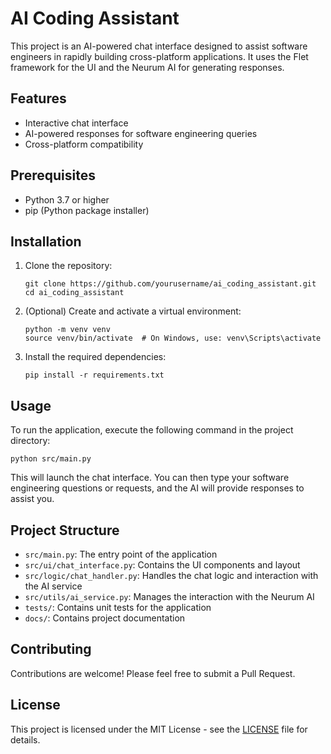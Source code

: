 # AI Coding Assistant

This project is an AI-powered chat interface designed to assist software engineers in rapidly building cross-platform applications. It uses the Flet framework for the UI and the Neurum AI for generating responses.

## Features

- Interactive chat interface
- AI-powered responses for software engineering queries
- Cross-platform compatibility

## Prerequisites

- Python 3.7 or higher
- pip (Python package installer)

## Installation

1. Clone the repository:
   ```
   git clone https://github.com/yourusername/ai_coding_assistant.git
   cd ai_coding_assistant
   ```

2. (Optional) Create and activate a virtual environment:
   ```
   python -m venv venv
   source venv/bin/activate  # On Windows, use: venv\Scripts\activate
   ```

3. Install the required dependencies:
   ```
   pip install -r requirements.txt
   ```

## Usage

To run the application, execute the following command in the project directory:
```
python src/main.py
```

This will launch the chat interface. You can then type your software engineering questions or requests, and the AI will provide responses to assist you.

## Project Structure

- `src/main.py`: The entry point of the application
- `src/ui/chat_interface.py`: Contains the UI components and layout
- `src/logic/chat_handler.py`: Handles the chat logic and interaction with the AI service
- `src/utils/ai_service.py`: Manages the interaction with the Neurum AI
- `tests/`: Contains unit tests for the application
- `docs/`: Contains project documentation

## Contributing

Contributions are welcome! Please feel free to submit a Pull Request.

## License

This project is licensed under the MIT License - see the [LICENSE](LICENSE) file for details.
